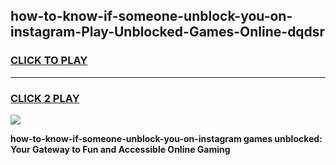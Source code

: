 
## how-to-know-if-someone-unblock-you-on-instagram-Play-Unblocked-Games-Online-dqdsr
<h3>
<a href="https://premium76.site?title=how-to-know-if-someone-unblock-you-on-instagram&ref=25A">CLICK TO PLAY</a></h3>
<hr>

<h3>
<a href="https://premium76.site?title=how-to-know-if-someone-unblock-you-on-instagram&ref=25A">CLICK 2 PLAY</a>
  
</h3>

<a href="https://premium76.site?title=how-to-know-if-someone-unblock-you-on-instagram&ref=25A"><img src="https://clearcache.store/games.png"></a>


**how-to-know-if-someone-unblock-you-on-instagram games unblocked: Your Gateway to Fun and Accessible Online Gaming**
